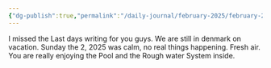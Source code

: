```yaml
---
{"dg-publish":true,"permalink":"/daily-journal/february-2025/february-2-2025/"}
---
```





I missed the Last days writing for you guys. We are still in denmark on vacation. Sunday the 2, 2025 was calm, no real things happening. Fresh air. You are really enjoying the Pool and the Rough water System inside. 